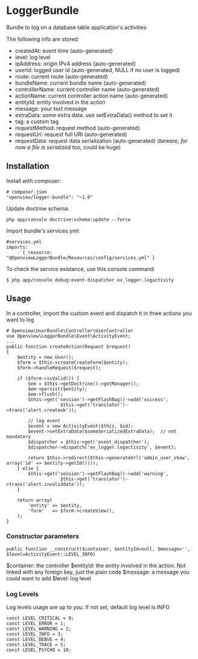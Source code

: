 # LoggerBundle
Bundle to log on a database table application's activities

The following info are stored:
- createdAt: event time (auto-generated)
- level: log level
- ipAddress: origin IPv4 address (auto-generated)
- userId: logged user id (auto-generated, NULL if no user is logged)
- route: current route (auto-generated)
- bundleName: current bundle name (auto-generated)
- controllerName: current controller name (auto-generated)
- actionName: current controller action name (auto-generated)
- entityId: entity involved in the action
- message: your text message
- extraData: some extra data. use setExtraData() method to set it
- tag: a custom tag
- requestMethod: request method (auto-generated)
- requestUri: request full URI (auto-generated)
- requestData: request data serialization (auto-generated) (*beware, for now a file is serialized too*, could be huge)


## Installation

Install with composer:

    # composer.json
    "openview/logger-bundle": "~1.0"

Update doctrine schema:

    php app/console doctrine:schema:update --force

Import bundle's services.yml:

    #services.yml
    imports:
        - { resource: "@OpenviewLoggerBundle/Resources/config/services.yml" }

To check the service existance, use this console command:

    $ php app/console debug:event-dispatcher ov_logger.logactivity

## Usage

In a controller, import the custom event and dispatch it in thwe actions you want to log

    # Openview\UserBundle\Controller\UserController
    use Openview\LoggerBundle\Event\ActivityEvent;
    ...
    public function createAction(Request $request)
    {
        $entity = new User();
        $form = $this->createCreateForm($entity);
        $form->handleRequest($request);

        if ($form->isValid()) {
            $em = $this->getDoctrine()->getManager();
            $em->persist($entity);
            $em->flush();
            $this->get('session')->getFlashBag()->add('success', 
                        $this->get('translator')->trans('alert.createok'));
            
            // log event
            $event = new ActivityEvent($this, $id);
            $event->setExtraData($someSerializedExtraData);  // not mandatory
            $dispatcher = $this->get('event_dispatcher');
            $dispatcher->dispatch('ov_logger.logactivity', $event);

            return $this->redirect($this->generateUrl('admin_user_show', array('id' => $entity->getId())));
        } else {
            $this->get('session')->getFlashBag()->add('warning', 
                        $this->get('translator')->trans('alert.invaliddata'));
        }

        return array(
            'entity' => $entity,
            'form'   => $form->createView(),
        );
    }


### Constructor parameters

    public function __construct($container, $entityId=null, $message='', $level=ActivityEvent::LEVEL_INFO)

$container: the controller
$entityId: the entity involved in the action. Not linked with any foreign key, just the plain code
$message: a message you could want to add
$level: log level

### Log Levels

Log levels usage are up to you. If not set, default log level is INFO

    const LEVEL_CRITICAL = 0;
    const LEVEL_ERROR = 1;
    const LEVEL_WARNING = 2;
    const LEVEL_INFO = 3;
    const LEVEL_DEBUG = 4;
    const LEVEL_TRACE = 5;
    const LEVEL_PSYCHO = 10;